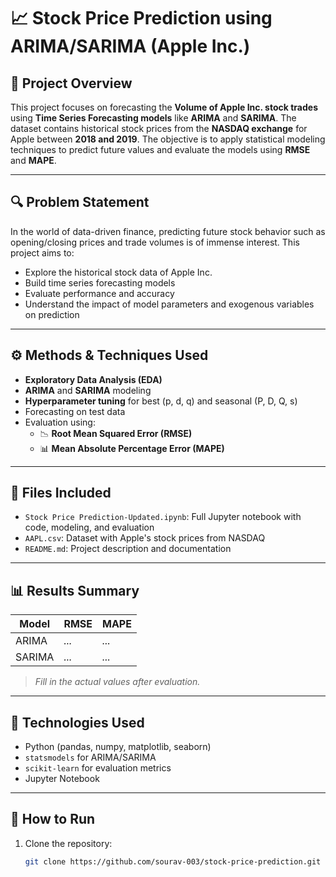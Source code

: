 # 📈 Stock Price Prediction using ARIMA/SARIMA (Apple Inc.)

## 🧠 Project Overview

This project focuses on forecasting the **Volume of Apple Inc. stock trades** using **Time Series Forecasting models** like **ARIMA** and **SARIMA**. The dataset contains historical stock prices from the **NASDAQ exchange** for Apple between **2018 and 2019**. The objective is to apply statistical modeling techniques to predict future values and evaluate the models using **RMSE** and **MAPE**.

---

## 🔍 Problem Statement

In the world of data-driven finance, predicting future stock behavior such as opening/closing prices and trade volumes is of immense interest. This project aims to:
- Explore the historical stock data of Apple Inc.
- Build time series forecasting models
- Evaluate performance and accuracy
- Understand the impact of model parameters and exogenous variables on prediction

---

## ⚙️ Methods & Techniques Used

- **Exploratory Data Analysis (EDA)**
- **ARIMA** and **SARIMA** modeling
- **Hyperparameter tuning** for best (p, d, q) and seasonal (P, D, Q, s)
- Forecasting on test data
- Evaluation using:
  - 📉 **Root Mean Squared Error (RMSE)**
  - 📊 **Mean Absolute Percentage Error (MAPE)**

---

## 📁 Files Included

- `Stock Price Prediction-Updated.ipynb`: Full Jupyter notebook with code, modeling, and evaluation
- `AAPL.csv`: Dataset with Apple's stock prices from NASDAQ
- `README.md`: Project description and documentation

---

## 📊 Results Summary

| Model | RMSE | MAPE |
|-------|------|------|
| ARIMA | *...* | *...* |
| SARIMA | *...* | *...* |

> *Fill in the actual values after evaluation.*

---

## 📌 Technologies Used

- Python (pandas, numpy, matplotlib, seaborn)
- `statsmodels` for ARIMA/SARIMA
- `scikit-learn` for evaluation metrics
- Jupyter Notebook

---

## 🏁 How to Run

1. Clone the repository:
   ```bash
   git clone https://github.com/sourav-003/stock-price-prediction.git
